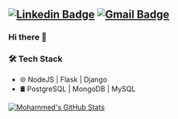 [![Linkedin Badge](https://img.shields.io/badge/-Mohammed-Mortaga-blue?style=flat-square&logo=Linkedin&logoColor=white&link=https://www.linkedin.com/in/mohammed-mortaga-300243149//)](https://www.linkedin.com/in/mohammed-mortaga-300243149/) [![Gmail Badge](https://img.shields.io/badge/-mohammedmor977@gmail.com-c14438?style=flat-square&logo=Gmail&logoColor=white&link=mailto:mohammedmor977@gmail.com)](mailto:mohammedmor977@gmail.com)
---------------------------------------------------------------------------------------------------------------------------------------------------------------------------------

### Hi there 👋

<h3>🛠 Tech Stack</h3>

- 🌐 NodeJS | Flask | Django
- 🛢 PostgreSQL | MongoDB | MySQL

[![Mohammed's GitHub Stats](https://github-readme-stats.vercel.app/api?username=MMortaga&show_icons=true)](https://github.com/MMortaga)
